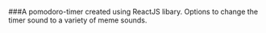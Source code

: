 ###A pomodoro-timer created using ReactJS libary. Options to change the timer sound to a variety of meme sounds.